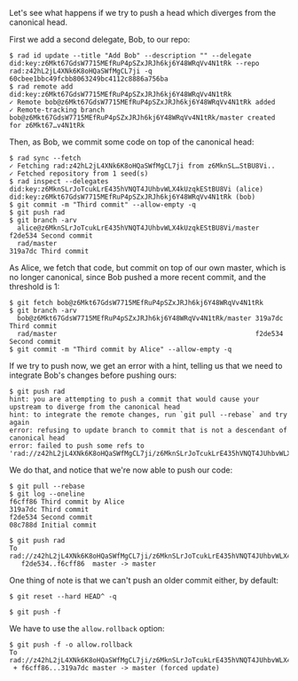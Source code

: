 
Let's see what happens if we try to push a head which diverges from the
canonical head.

First we add a second delegate, Bob, to our repo:

``` ~alice
$ rad id update --title "Add Bob" --description "" --delegate did:key:z6Mkt67GdsW7715MEfRuP4pSZxJRJh6kj6Y48WRqVv4N1tRk --repo rad:z42hL2jL4XNk6K8oHQaSWfMgCL7ji -q
60cbee1bbc49fcbb8063249bc4112c8886a756ba
$ rad remote add did:key:z6Mkt67GdsW7715MEfRuP4pSZxJRJh6kj6Y48WRqVv4N1tRk
✓ Remote bob@z6Mkt67GdsW7715MEfRuP4pSZxJRJh6kj6Y48WRqVv4N1tRk added
✓ Remote-tracking branch bob@z6Mkt67GdsW7715MEfRuP4pSZxJRJh6kj6Y48WRqVv4N1tRk/master created for z6Mkt67…v4N1tRk
```

Then, as Bob, we commit some code on top of the canonical head:

``` ~bob
$ rad sync --fetch
✓ Fetching rad:z42hL2jL4XNk6K8oHQaSWfMgCL7ji from z6MknSL…StBU8Vi..
✓ Fetched repository from 1 seed(s)
$ rad inspect --delegates
did:key:z6MknSLrJoTcukLrE435hVNQT4JUhbvWLX4kUzqkEStBU8Vi (alice)
did:key:z6Mkt67GdsW7715MEfRuP4pSZxJRJh6kj6Y48WRqVv4N1tRk (bob)
$ git commit -m "Third commit" --allow-empty -q
$ git push rad
$ git branch -arv
  alice@z6MknSLrJoTcukLrE435hVNQT4JUhbvWLX4kUzqkEStBU8Vi/master f2de534 Second commit
  rad/master                                                    319a7dc Third commit
```

As Alice, we fetch that code, but commit on top of our own master, which is no
longer canonical, since Bob pushed a more recent commit, and the threshold is 1:

``` ~alice
$ git fetch bob@z6Mkt67GdsW7715MEfRuP4pSZxJRJh6kj6Y48WRqVv4N1tRk
$ git branch -arv
  bob@z6Mkt67GdsW7715MEfRuP4pSZxJRJh6kj6Y48WRqVv4N1tRk/master 319a7dc Third commit
  rad/master                                                  f2de534 Second commit
$ git commit -m "Third commit by Alice" --allow-empty -q
```

If we try to push now, we get an error with a hint, telling us that we need to
integrate Bob's changes before pushing ours:

``` ~alice (stderr) (fail)
$ git push rad
hint: you are attempting to push a commit that would cause your upstream to diverge from the canonical head
hint: to integrate the remote changes, run `git pull --rebase` and try again
error: refusing to update branch to commit that is not a descendant of canonical head
error: failed to push some refs to 'rad://z42hL2jL4XNk6K8oHQaSWfMgCL7ji/z6MknSLrJoTcukLrE435hVNQT4JUhbvWLX4kUzqkEStBU8Vi'
```

We do that, and notice that we're now able to push our code:

``` ~alice
$ git pull --rebase
$ git log --oneline
f6cff86 Third commit by Alice
319a7dc Third commit
f2de534 Second commit
08c788d Initial commit
```
``` ~alice RAD_SOCKET=/dev/null (stderr)
$ git push rad
To rad://z42hL2jL4XNk6K8oHQaSWfMgCL7ji/z6MknSLrJoTcukLrE435hVNQT4JUhbvWLX4kUzqkEStBU8Vi
   f2de534..f6cff86  master -> master
```

One thing of note is that we can't push an older commit either, by default:

``` ~alice
$ git reset --hard HEAD^ -q
```
``` ~alice (fail)
$ git push -f
```

We have to use the `allow.rollback` option:

``` ~alice (stderr)
$ git push -f -o allow.rollback
To rad://z42hL2jL4XNk6K8oHQaSWfMgCL7ji/z6MknSLrJoTcukLrE435hVNQT4JUhbvWLX4kUzqkEStBU8Vi
 + f6cff86...319a7dc master -> master (forced update)
```
